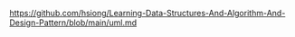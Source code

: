 https://github.com/hsiong/Learning-Data-Structures-And-Algorithm-And-Design-Pattern/blob/main/uml.md